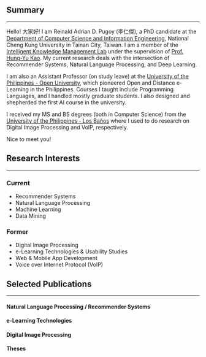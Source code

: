 ## Summary
----
Hello! 大家好! I am Reinald Adrian D. Pugoy (李仁傑), a PhD candidate at the [Department of Computer Science and Information Engineering](https://www.csie.ncku.edu.tw/), National Cheng Kung University in Tainan City, Taiwan. I am a member of the [Intelligent Knowledge Management Lab](https://ikmlab.csie.ncku.edu.tw) under the supervision of [Prof. Hung-Yu Kao](http://myweb.ncku.edu.tw/~hykao/). My current research deals with the intersection of Recommender Systems, Natural Language Processing, and Deep Learning.

I am also an Assistant Professor (on study leave) at the [University of the Philippines - Open University](https://fics.upou.edu.ph), which pioneered Open and Distance e-Learning in the Philippines. Courses I taught include Programming Languages, and I handled mostly graduate students. I also designed and shepherded the first AI course in the university. 

I received my MS and BS degrees (both in Computer Science) from the [University of the Philippines - Los Baños](https://uplb.edu.ph/main/) where I used to do research on Digital Image Processing and VoIP, respectively.

Nice to meet you!


## Research Interests
----
### Current 

- Recommender Systems
- Natural Language Processing
- Machine Learning
- Data Mining

### Former

- Digital Image Processing
- e-Learning Technologies & Usability Studies
- Web & Mobile App Development
- Voice over Internet Protocol (VoIP)


## Selected Publications
----

#### Natural Language Processing / Recommender Systems

#### e-Learning Technologies

#### Digital Image Processing

#### Theses

